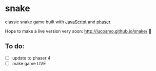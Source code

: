 # snake
classic snake game built with <a href="https://developer.mozilla.org/en-US/docs/Web/JavaScript">JavaScript</a> and <a href="https://phaser.io/">phaser</a>.

Hope to make a live version very soon: http://lucosmo.github.io/snake/ :crossed_fingers:	
## To do:
 - [ ] update to phaser 4
 - [ ] make game LIVE
